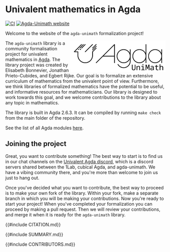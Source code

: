 #  Univalent mathematics in Agda

[![CI](https://github.com/UniMath/agda-unimath/actions/workflows/ci.yaml/badge.svg)](https://github.com/UniMath/agda-unimath/actions/workflows/ci.yaml) [![Agda-Unimath website](https://github.com/UniMath/agda-unimath/actions/workflows/pages.yaml/badge.svg)](https://github.com/UniMath/agda-unimath/actions/workflows/pages.yaml)

Welcome to the website of the `agda-unimath` formalization project!

<a href="https://github.com/unimath/agda-unimath">
<img align="right" width="300" alt="Agda-UniMath" src="./docs/images/agda-unimath-logo.svg" />
</a>

The `agda-unimath` library is a community formalisation project for univalent
mathematics in [Agda](https://github.com/agda/agda). The library project was
created by Elisabeth Bonnevier, Jonathan Prieto-Cubides, and Egbert Rijke. Our
goal is to formalize an extensive curriculum of mathematics from the univalent
point of view. Furthermore, we think libraries of formalized mathematics have
the potential to be useful, and informative resources for mathematicians. Our
library is designed to work towards this goal, and we welcome contributions to
the library about any topic in mathematics.

The library is built in Agda 2.6.3. It can be compiled by running `make check` from the main folder of the repository.

See the list of all Agda modules [here](everything.html).

## Joining the project

Great, you want to contribute something! The best way to start is to find us in our chat channels on the [Univalent Agda discord](https://discord.gg/Zp2e8hYsuX), which is a discord servers shared between the 1Lab, cubical Agda, and agda-unimath. We have a vibing community there, and you're more than welcome to join us just to hang out.

Once you've decided what you want to contribute, the best way to proceed is to make your own fork of the library. Within your fork, make a separate branch in which you will be making your contributions. Now you're ready to start your project! When you've completed your formalization you can proceed by making a pull request. Then we will review your contributions, and merge it when it is ready for the `agda-unimath` library.

{{#include CITATION.md}}

{{#include SUMMARY.md}}

{{#include CONTRIBUTORS.md}}